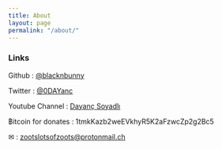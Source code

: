 ```yaml
---
title: About
layout: page
permalink: "/about/"
---
```


### Links
Github : [@blacknbunny](https://github.com/blacknbunny)

Twitter : [@0DAYanc](https://www.twitter.com/0DAYanc)

Youtube Channel : [Dayanç Soyadlı](https://www.youtube.com/channel/UCAW77-4MVX2AL7S40CLtO7A)

฿itcoin for donates : 1tmkKazb2weEVkhyR5K2aFzwcZp2g2Bc5

✉ : zootslotsofzoots@protonmail.ch

